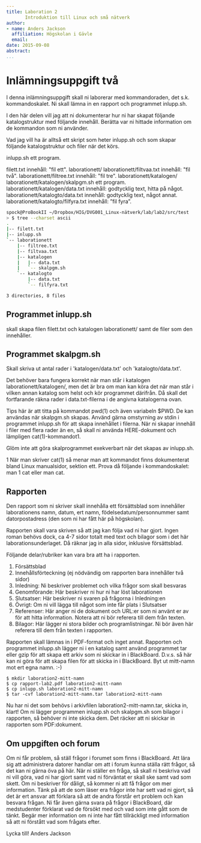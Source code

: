 ```yaml
---
title: Laboration 2
       Introduktion till Linux och små nätverk
author:
- name: Anders Jackson
  affiliation: Högskolan i Gävle
  email: 
date: 2015-09-08
abstract: 
...
```



Inlämningsuppgift två
================================================================================

I denna inlämningsuppgift skall ni laborerar med kommandoraden, det s.k. kommandoskalet. 
Ni skall lämna in en rapport och programmet inlupp.sh.

I den här delen vill jag att ni dokumenterar hur ni har skapat följande katalogstruktur med följande
innehåll. Berätta var ni hittade information om de kommandon som ni använder.

Vad jag vill ha är alltså ett skript som heter inlupp.sh och som skapar
följande katalogstruktur och filer när det körs.

inlupp.sh                               ett program.

filett.txt                              innehåll: "fil ett".
laborationett/
laborationett/filtvaa.txt               innehåll: "fil två".
laborationett/filtree.txt               innehåll: "fil tre".
laborationett/katalogen/
laborationett/katalogen/skalpgm.sh      ett program.
laborationett/katalogen/data.txt        innehåll: godtycklig text, hitta på något.
laborationett/katalogto/data.txt        innehåll: godtycklig text, något annat.
laborationett/katalogto/filfyra.txt     innehåll: ”fil fyra”.


```bash
spock@ProBookII ~/Dropbox/HIG/DVG001_Linux-nätverk/lab/lab2/src/test                                                                                                                 [15:33:09] 
> $ tree --charset ascii                                                                                                                                                            [master ●●]
.
|-- filett.txt
|-- inlupp.sh
`-- laborationett
    |-- filtree.txt
    |-- filtvaa.txt
    |-- katalogen
    |   |-- data.txt
    |   `-- skalpgm.sh
    `-- katalogto
        |-- data.txt
        `-- filfyra.txt

3 directories, 8 files
```



## Programmet inlupp.sh 
skall skapa filen filett.txt och katalogen laborationett/ samt de filer som den
innehåller.

## Programmet skalpgm.sh 
Skall skriva ut antal rader i 'katalogen/data.txt' och 'katalogto/data.txt'.

Det behöver bara fungera korrekt när man står i katalogen
laborationett/katalogen/, men det är bra om man kan köra det när man står i
vilken annan katalog som helst och kör programmet därifrån. Då skall det
fortfarande räkna rader i data.txt-filerna i de angivna katalogerna ovan. 

Tips här är att titta på kommandot pwd(1) och även variabeln $PWD. De kan
användas när skalpgm.sh skapas.  Använd gärna omstyrning av stdin i programmet
inlupp.sh för att skapa innehållet i filerna.  När ni skapar innehåll i filer
med flera rader än en, så skall ni använda HERE-dokument och lämpligen
cat(1)-kommandot1.

Glöm inte att göra skalprogrammet exekverbart när det skapas av inlupp.sh.


1   När man skriver cat(1) så menar man att kommandot finns dokumenterat bland Linux manualsidor, sektion ett.
    Prova då följande i kommandoskalet: man 1 cat eller man cat.


Rapporten
--------------------------------------------------------------------------------
Den rapport som ni skriver skall innehålla ett försättsblad som innehåller laborationens namn,
datum, ert namn, födelsedatum/personnummer samt datorpostadress (den som ni har fått här på
högskolan).

Rapporten skall vara skriven så att jag kan följa vad ni har gjort. Ingen roman behövs dock, ca 4-7
sidor totalt med text och bilagor som i det här laborationsunderlaget. Då räknar jag in alla sidor,
inklusive försättsblad.

Följande delar/rubriker kan vara bra att ha i rapporten.
   1. Försättsblad
   2. Innehållsförteckning (ej nödvändig om rapporten bara innehåller två sidor)
   3. Inledning: Ni beskriver problemet och vilka frågor som skall besvaras
   4. Genomförande: Här beskriver ni hur ni har löst laborationen
   5. Slutsatser: Här beskriver ni svaren på frågorna i Inledning:en
   6. Övrigt: Om ni vill lägga till något som inte får plats i Slutsatser
   7. Referenser: Här anger ni de dokument och URL:er som ni använt er av för att hitta
      information. Notera att ni bör referera till dem från texten.
   8. Bilagor: Här lägger ni stora bilder och programlistningar. Ni bör även här referera till dem
      från texten i rapporten.

Rapporten skall lämnas in i PDF-format och inget annat. Rapporten och
programmet inlupp.sh lägger ni i en katalog samt använd programmet tar eller
gzip för att skapa ett arkiv som ni skickar in i BlackBoard. D.v.s. så här kan
ni göra för att skapa filen för att skicka in i BlackBoard. Byt ut mitt-namn
mot ert egna namn. :-)

    $ mkdir laboration2-mitt-namn
    $ cp rapport-lab2.pdf laboration2-mitt-namn
    $ cp inlupp.sh laboration2-mitt-namn
    $ tar -cvf laboration2-mitt-namn.tar laboration2-mitt-namn

Nu har ni det som behövs i arkivfilen laboration2-mitt-namn.tar, skicka in,
klart!  Om ni lägger programmen inlupp.sh och skalpgm.sh som bilagor i
rapporten, så behöver ni inte skicka dem. Det räcker att ni skickar in
rapporten som PDF:dokument.

Om uppgiften och forum
----------------------
Om ni får problem, så ställ frågor i forumet som finns i BlackBoard. Att lära
sig att administrera datorer handlar om att i forum kunna ställa rätt frågor,
så det kan ni gärna öva på här.  När ni ställer en fråga, så skall ni beskriva
vad ni vill göra, vad ni har gjort samt vad ni förväntat er skall ske samt vad
som skett. Om ni beskriver för dåligt, så kommer ni att få frågor om mer
information. Tänk på att de som läser era frågor inte har sett vad ni gjort, så
det är ert ansvar att förklara så att de andra förstår ert problem och kan
besvara frågan.  Ni får även gärna svara på frågor i BlackBoard, där
medstudenter förklarat vad de försökt med och vad som inte gått som de tänkt.
Begär mer information om ni inte har fått tillräckligt med information så att
ni förstått vad som frågats efter.

Lycka till!
Anders Jackson


